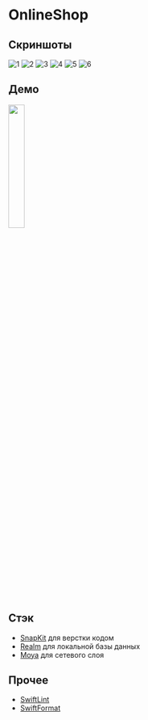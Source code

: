 # OnlineShop

## Скриншоты
![1](https://user-images.githubusercontent.com/104151157/227181675-e0cc7899-ce43-43be-8bc9-a416d6cace14.png)
![2](https://user-images.githubusercontent.com/104151157/227181723-a82f132b-1672-414e-8f71-d1d96c1ad085.png)
![3](https://user-images.githubusercontent.com/104151157/227181739-a0c0e6b0-fe4f-41ae-b653-d9a8b3ba1b30.png)
![4](https://user-images.githubusercontent.com/104151157/227181756-c4d8250b-21ca-48b0-81fb-846abc95fbc6.png)
![5](https://user-images.githubusercontent.com/104151157/227181768-604c23cc-c93d-47fa-b696-344440fc447e.png)
![6](https://user-images.githubusercontent.com/104151157/227181782-f4ceac79-fb06-413a-b7d0-696fa6027dce.png)

## Демо
<img src="https://user-images.githubusercontent.com/104151157/227313453-c3d635f0-1895-4ca0-b8bb-88a21d252286.gif"  width="25%" height="25%">

## Стэк

-   [SnapKit](https://github.com/SnapKit/SnapKit) для верстки кодом
-   [Realm](https://github.com/realm/realm-swift) для локальной базы данных
-   [Moya](https://github.com/Moya/Moya) для сетевого слоя

## Прочее 

-   [SwiftLint](https://github.com/realm/SwiftLint)
-   [SwiftFormat](https://github.com/nicklockwood/SwiftFormat)

